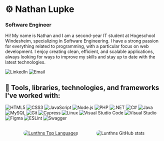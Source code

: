 # ⚙ Nathan Lupke 

### Software Engineer

<p align="left">Hi! My name is Nathan and I am a second-year IT student at Hogeschool Windesheim, specializing in Software Engineering. I have a strong passion for everything related to programming, with a particular focus on web development. I enjoy creating clean, efficient, and scalable applications, always looking for ways to improve my skills and stay up to date with the latest technologies.</p
                                                                                                                                                                                                                                                                                                                                                                                                                 
<p align="left" text-decoration: none;>
  <a href="https://www.linkedin.com/in/nathanlupke" style="text-decoration: none;" target="_blank">
    <img src="https://custom-icon-badges.demolab.com/badge/LinkedIn-0A66C2?logo=linkedin-white&logoColor=fff" alt="LinkedIn">
  </a>
  <a href="mailto:nr.lupke@gmail.com" style="text-decoration: none;" target="_blank">
    <img src="https://custom-icon-badges.demolab.com/badge/Email-EA4335?logo=gmail&logoColor=fff" alt="Email">
  </a>
  
</p>

## 🔨 Tools, libraries, technologies, and frameworks I've worked with:

![HTML5](https://img.shields.io/badge/-HTML5-333333?style=flat&logo=HTML5)
![CSS3](https://img.shields.io/badge/-CSS3-333333?style=flat&logo=CSS3&logoColor=1572B6)
![JavaScript](https://img.shields.io/badge/-JavaScript-333333?style=flat&logo=javascript)
![Node.js](https://img.shields.io/badge/-Node.js-333333?style=flat&logo=node.js)
![PHP](https://img.shields.io/badge/-PHP-333333?style=flat&logo=php)
![.NET](https://img.shields.io/badge/-NET-333333?style=flat&logo=.net)
![C#](https://img.shields.io/badge/-C%23-333333?style=flat&logo=csharp)
![Java](https://img.shields.io/badge/-Java-333333?style=flat&logo=java)
![MySQL](https://img.shields.io/badge/-MySQL-333333?style=flat&logo=mysql)
![Git](https://img.shields.io/badge/-Git-333333?style=flat&logo=git)
![Cypress](https://img.shields.io/badge/-Cypress-333333?style=flat&logo=cypress)
![Linux](https://img.shields.io/badge/-Linux-333333?style=flat&logo=linux)
![Visual Studio Code](https://img.shields.io/badge/-VS%20Code-333333?style=flat&logo=visual-studio-code&logoColor=007ACC)
![Visual Studio](https://img.shields.io/badge/-Visual%20Studio-333333?style=flat&logo=visualstudio)
![Figma](https://img.shields.io/badge/-Figma-333333?style=flat&logo=figma)
![ESLint](https://img.shields.io/badge/-ESLint-333333?style=flat&logo=eslint)
![Swagger](https://img.shields.io/badge/-Swagger-333333?style=flat&logo=swagger)
<br><br>


<div style="display: flex; align-items: center; justify-content: space-evenly; margin: 0; padding: 0; width: 100%;">
  <a href="https://github.com/SubhamRaoniar28/github-readme-stats" style="margin: 0; padding: 0;">
    <img alt="Lunthns Top Languages" src="https://github-readme-stats.vercel.app/api/top-langs/?username=lunthn&langs_count=8&count_private=true&layout=compact&theme=react&hide_border=true&bg_color=0D1117" style="border-radius: 10px; margin: 0; padding: 0;">
  </a>
  <img alt="Lunthns GitHub stats" src="https://github-readme-stats.vercel.app/api?username=Lunthn&theme=react&show_icons=true&bg_color=0D1117&hide_title=true&text_color=FFFFFF&icon_color=FFFFFF&hide_border=true" style="border-radius: 10px; margin: 0; padding: 0;">
</div>











